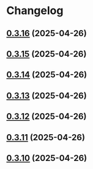# Changelog

## [0.3.16](https://github.com/DanielHabenicht/OSHome/compare/v0.3.15...oshome-evdev-v0.3.16) (2025-04-26)

## [0.3.15](https://github.com/DanielHabenicht/OSHome/compare/v0.3.14...oshome-evdev-v0.3.15) (2025-04-26)

## [0.3.14](https://github.com/DanielHabenicht/OSHome/compare/v0.3.13...oshome-evdev-v0.3.14) (2025-04-26)

## [0.3.13](https://github.com/DanielHabenicht/OSHome/compare/v0.3.12...oshome-evdev-v0.3.13) (2025-04-26)

## [0.3.12](https://github.com/DanielHabenicht/OSHome/compare/v0.3.11...oshome-evdev-v0.3.12) (2025-04-26)

## [0.3.11](https://github.com/DanielHabenicht/OSHome/compare/v0.3.10...oshome-evdev-v0.3.11) (2025-04-26)

## [0.3.10](https://github.com/DanielHabenicht/OSHome/compare/v0.3.10...oshome-evdev-v0.3.10) (2025-04-26)

